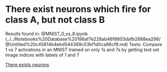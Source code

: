 # There exist neurons which fire for class A, but not class B

Results found in: @MNIST_0_vs_8.ipynb  (../../Notebooks%20Database%20196af7e228ab46f8803dafb2688ea296/@Untitled%20c45814b4ebd544369c03bf1d0ca66cf8.md)
Tests: Compare 1 vs 7 activations in an MNIST trained on only 1s and 7s by getting test set image indices with labels of 1 and 7

[There exists neurons ](There%20exist%20neurons%20which%20fire%20for%20class%20A,%20but%20no%20885ee73b07a94761a7088b30eeea40c8/There%20exists%20neurons%20582e9227d48b4c2eb107923cdd03ef88.md)